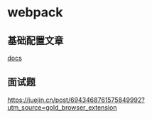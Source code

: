 # webpack
## 基础配置文章
[docs](https://juejin.cn/post/6844904030649614349?utm_source=gold_browser_extension)


## 面试题
https://juejin.cn/post/6943468761575849992?utm_source=gold_browser_extension